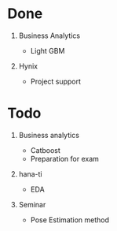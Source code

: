 # Done

1. Business Analytics
    - Light GBM

2. Hynix
    - Project support

# Todo

1. Business analytics
    - Catboost
    - Preparation for exam

2. hana-ti
    - EDA

3. Seminar
    - Pose Estimation method

